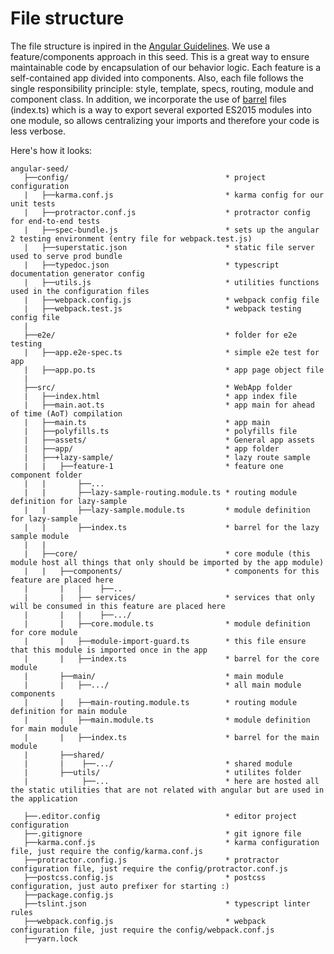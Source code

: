 # File structure

The file structure is inpired in the [Angular Guidelines](https://angular.io/docs/ts/latest/guide/style-guide.html). We use a feature/components approach in this seed.
This is a great way to ensure maintainable code by encapsulation of our behavior logic.
Each feature is a self-contained app divided into components.
Also, each file follows the single responsibility principle: style, template, specs, routing, module and component class.
In addition, we incorporate the use of [barrel](https://angular.io/docs/ts/latest/glossary.html#!#barrel) files (index.ts) which is a way to export several exported ES2015 modules into one module, so allows centralizing your imports and therefore your code is less verbose.

Here's how it looks:

 ```
angular-seed/
	├──config/                                   * project configuration
    |   ├──karma.conf.js                         * karma config for our unit tests
    |   ├──protractor.conf.js                    * protractor config for end-to-end tests
    |   ├──spec-bundle.js                        * sets up the angular 2 testing environment (entry file for webpack.test.js)
    |   ├──superstatic.json                      * static file server used to serve prod bundle
    |   ├──typedoc.json                          * typescript documentation generator config
    |   ├──utils.js                              * utilities functions used in the configuration files
    |   ├──webpack.config.js                     * webpack config file
    |   ├──webpack.test.js                       * webpack testing config file
	|
    ├──e2e/                                      * folder for e2e testing
    |   ├──app.e2e-spec.ts                       * simple e2e test for app
    |   ├──app.po.ts                             * app page object file
	|
    ├──src/                                      * WebApp folder
    |   ├──index.html                            * app index file
    |   ├──main.aot.ts                           * app main for ahead of time (AoT) compilation
    |   ├──main.ts                               * app main
    |   ├──polyfills.ts                          * polyfills file
    |   ├──assets/                               * General app assets
    |   ├──app/                                  * app folder
    |   ├──+lazy-sample/                         * lazy route sample
    |   |   ├──feature-1                         * feature one component folder
    |   |  		├──...
    |   |       ├──lazy-sample-routing.module.ts * routing module definition for lazy-sample
    |   |       ├──lazy-sample.module.ts         * module definition for lazy-sample
    |   |       ├──index.ts                      * barrel for the lazy sample module
	|	|
    |   ├──core/                                 * core module (this module host all things that only should be imported by the app module)
    |   |   ├──components/                       * components for this feature are placed here
	|		|	|	 ├──..
    |       |   ├── services/                    * services that only will be consumed in this feature are placed here
	|		|	|    ├──.../
    |       |   ├──core.module.ts                * module definition for core module
    |       |   ├──module-import-guard.ts        * this file ensure that this module is imported once in the app
	|       |   ├──index.ts                      * barrel for the core module
    |       ├──main/                             * main module
	|       |   ├──.../	                         * all main module components
	|	    |   ├──main-routing.module.ts        * routing module definition for main module
	|       |   ├──main.module.ts                * module definition for main module
	|       |   ├──index.ts                      * barrel for the main module
	|		├──shared/
	|       |    ├──.../                         * shared module
	|       ├──utils/                            * utilites folder
	|            ├──...                          * here are hosted all the static utilities that are not related with angular but are used in the application

	├──.editor.config                            * editor project configuration
	├──.gitignore                                * git ignore file
	├──karma.conf.js                             * karma configuration file, just require the config/karma.conf.js
	├──protractor.config.js                      * protractor configuration file, just require the config/protractor.conf.js
	├──postcss.config.js                         * postcss configuration, just auto prefixer for starting :)
	├──package.config.js
	├──tslint.json                               * typescript linter rules
	├──webpack.config.js                         * webpack configuration file, just require the config/webpack.conf.js
	├──yarn.lock

```
